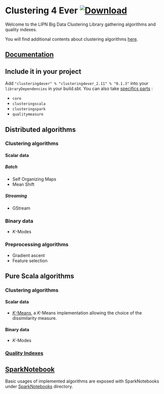 # Clustering 4 Ever  [ ![Download](https://api.bintray.com/packages/clustering4ever/Clustering4Ever/clustering4ever/images/download.svg) ](https://bintray.com/clustering4ever/Clustering4Ever/clustering4ever/_latestVersion)

Welcome to the LIPN Big Data Clustering Library gathering algorithms and quality indexes.

You will find additional contents about clustering algorithms [here](https://github.com/PhDStudentsP13/Clustering).

## [Documentation](http://www.beckgael.fr/doc/clustering4ever/#package)

## Include it in your project

Add `"clustering4ever" % "clustering4ever_2.11" % "0.1.3"` into your `libraryDependencies` in your build.sbt.
You can also take [specifics parts](https://bintray.com/clustering4ever/Clustering4Ever) :
* `core`
* `clusteringscala` 
* `clusteringspark`
* `qualitymeasure`

## Distributed algorithms

### Clustering algorithms

#### Scalar data

##### Batch
* Self Organizing Maps
* Mean Shift

##### Streaming
* GStream

### Binary data
* _K_-Modes

### Preprocessing algorithms
* Gradient ascent
* Feature selection

## Pure Scala algorithms

### Clustering algorithms

#### Scalar data
* [_K_-Means](clustering/scala/src/main/scala/K-Means/README.md), a _K_-Means implementation allowing the choice of the dissimilarity measure.

#### Binary data
* _K_-Modes

### [Quality Indexes](qualityMeasure/README.md)


## [SparkNotebook](https://github.com/spark-notebook/spark-notebook)
Basic usages of implemented algorithms are exposed with SparkNotebooks under [SparkNotebooks](SparkNotebooks) directory.
